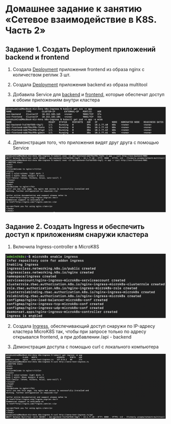 # Домашнее задание к занятию «Сетевое взаимодействие в K8S. Часть 2»

## Задание 1. Создать Deployment приложений backend и frontend

1. Создала [Deployment](./manifests/deployment-frontend.yaml) приложения frontend из образа nginx с количеством реплик 3 шт.

2. Создала [Deployment](./manifests/deployment-backend.yaml) приложения backend из образа multitool

3. Добавила Service для [backend](./manifests/svc-backend.yaml) и [frontend](./manifests/svc-frontend.yaml), которые обеспечат доступ к обоим приложениям внутри кластера

![скриншот](./screenshots/1.3.png)

4. Демонстрация того, что приложения видят друг друга с помощью Service

![скриншот](./screenshots/1.4.png)

## Задание 2. Создать Ingress и обеспечить доступ к приложениям снаружи кластера

1. Включила Ingress-controller в MicroK8S

![скриншот](./screenshots/2.1.png)

2. Создала [Ingress](./manifests/ingress.yaml), обеспечивающий доступ снаружи по IP-адресу кластера MicroK8S так, чтобы при запросе только по адресу открывался frontend, а при добавлении /api - backend

3. Демонстрация доступа с помощью curl с локального компьютера

![скриншот](./screenshots/2.3.png)
